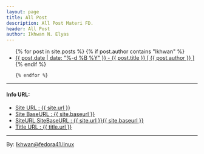 ```yaml
---
layout: page
title: All Post
description: All Post Materi FD.
header: All Post
author: Ikhwan N. Elyas
---
```



<!-- { if post.title == "Cybercrime Forensik Digital -" } -->
<ul>
    {% for post in site.posts %}
         <!-- <li><a href="#">Site Author : {{ post.author }}</a></li> 
        { if post.title contains "Kuliah FORENSIK DIGITAL" or post.title contains "Cybercrime Forensik Digital  - 19000" or post.title contains "Hasil Tugas Pertemuan" }
        -->
        {% if post.author contains "Ikhwan" %}
            <!-- <li><a href="#">Site Author : {{ post.author }}</a></li> -->
            <li>
                <!-- 
                <a href="{{ post.url | prepend: site.url }}" target="_blank">{{ post.date | date: "%-d %B %Y" }} - {{ post.title }} [ {{ post.author }} ] </a> 
                -->
                <a href="{{ site.url }}{{ site.baseurl }}{{ post.url}}.html" target="_blank">{{ post.date | date: "%-d %B %Y" }} - {{ post.title }} [ {{ post.author }} ] </a> 
            </li>
        {% endif %}

    {% endfor %}
</ul>


***

#### Info URL: 

<ul>
    <li><a href="#">Site URL : {{ site.url }}</a></li>
    <li><a href="#">Site BaseURL : {{ site.baseurl }}</a></li>
    <li><a href="{{ site.url }}{{ site.baseurl }}">SiteURL SiteBaseURL : {{ site.url }}{{ site.baseurl }}</a></li>
    <li><a href="#">Title URL : {{ title.url }}</a></li>
    <!-- <li><a href="reff/app_master/encase4.2.rar">Download Encase APP</a></li>     -->
</ul>


***
By: Ikhwan@fedora41.linux